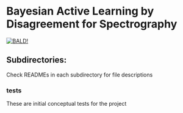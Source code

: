 # Bayesian Active Learning by Disagreement for Spectrography

[![BALD!](http://img.youtube.com/vi/RBlRmwRVBpM/0.jpg)](https://www.youtube.com/watch?v=RBlRmwRVBpM "Video Title")

## Subdirectories:
Check READMEs in each subdirectory for file descriptions

### tests
These are initial conceptual tests for the project
